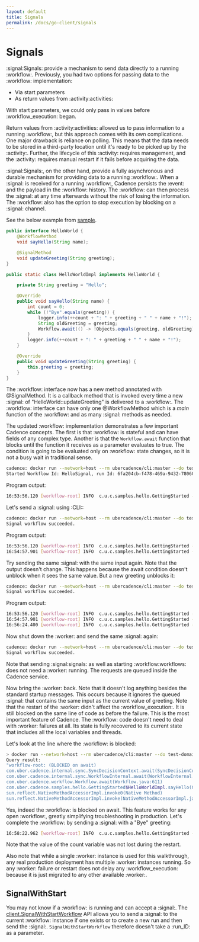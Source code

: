 ```yaml
---
layout: default
title: Signals
permalink: /docs/go-client/signals
---
```


# Signals

:signal:Signals: provide a mechanism to send data directly to a running :workflow:. Previously, you had
two options for passing data to the :workflow: implementation:

* Via start parameters
* As return values from :activity:activities:

With start parameters, we could only pass in values before :workflow_execution: began.

Return values from :activity:activities: allowed us to pass information to a running :workflow:, but this
approach comes with its own complications. One major drawback is reliance on polling. This means
that the data needs to be stored in a third-party location until it's ready to be picked up by
the :activity:. Further, the lifecycle of this :activity: requires management, and the :activity:
requires manual restart if it fails before acquiring the data.

:signal:Signals:, on the other hand, provide a fully asynchronous and durable mechanism for providing data to
a running :workflow:. When a :signal: is received for a running :workflow:, Cadence persists the :event:
and the payload in the :workflow: history. The :workflow: can then process the :signal: at any time
afterwards without the risk of losing the information. The :workflow: also has the option to stop
execution by blocking on a :signal: channel.

See the below example from [sample](https://github.com/uber/cadence-java-samples/blob/master/src/main/java/com/uber/cadence/samples/hello/HelloSignal.java).

```java
public interface HelloWorld {
    @WorkflowMethod
    void sayHello(String name);

    @SignalMethod
    void updateGreeting(String greeting);
}

public static class HelloWorldImpl implements HelloWorld {

    private String greeting = "Hello";

    @Override
    public void sayHello(String name) {
        int count = 0;
        while (!"Bye".equals(greeting)) {
            logger.info(++count + ": " + greeting + " " + name + "!");
            String oldGreeting = greeting;
            Workflow.await(() -> !Objects.equals(greeting, oldGreeting));
        }
        logger.info(++count + ": " + greeting + " " + name + "!");
    }

    @Override
    public void updateGreeting(String greeting) {
        this.greeting = greeting;
    }
}
```
The :workflow: interface now has a new method annotated with @SignalMethod. It is a callback method that is invoked
every time a new :signal: of "HelloWorld::updateGreeting" is delivered to a :workflow:. The :workflow: interface can have only
one @WorkflowMethod which is a _main_ function of the :workflow: and as many :signal: methods as needed.

The updated :workflow: implementation demonstrates a few important Cadence concepts. The first is that :workflow: is stateful and can
have fields of any complex type. Another is that the `Workflow.await` function that blocks until the function it receives as a parameter evaluates to true. The condition is going to be evaluated only on :workflow: state changes, so it is not a busy wait in traditional sense.

```bash
cadence: docker run --network=host --rm ubercadence/cli:master --do test-domain workflow start  --workflow_id "HelloSignal" --tasklist HelloWorldTaskList --workflow_type HelloWorld::sayHello --execution_timeout 3600 --input \"World\"
Started Workflow Id: HelloSignal, run Id: 6fa204cb-f478-469a-9432-78060b83b6cd
```
Program output:
```bash
16:53:56.120 [workflow-root] INFO  c.u.c.samples.hello.GettingStarted - 1: Hello World!
```
Let's send a :signal: using :CLI::
```bash
cadence: docker run --network=host --rm ubercadence/cli:master --do test-domain workflow signal --workflow_id "HelloSignal" --name "HelloWorld::updateGreeting" --input \"Hi\"
Signal workflow succeeded.
```
Program output:
```bash
16:53:56.120 [workflow-root] INFO  c.u.c.samples.hello.GettingStarted - 1: Hello World!
16:54:57.901 [workflow-root] INFO  c.u.c.samples.hello.GettingStarted - 2: Hi World!
```
Try sending the same :signal: with the same input again. Note that the output doesn't change. This happens because the await condition
doesn't unblock when it sees the same value. But a new greeting unblocks it:
```bash
cadence: docker run --network=host --rm ubercadence/cli:master --do test-domain workflow signal --workflow_id "HelloSignal" --name "HelloWorld::updateGreeting" --input \"Welcome\"
Signal workflow succeeded.
```
Program output:
```bash
16:53:56.120 [workflow-root] INFO  c.u.c.samples.hello.GettingStarted - 1: Hello World!
16:54:57.901 [workflow-root] INFO  c.u.c.samples.hello.GettingStarted - 2: Hi World!
16:56:24.400 [workflow-root] INFO  c.u.c.samples.hello.GettingStarted - 3: Welcome World!
```
Now shut down the :worker: and send the same :signal: again:
```bash
cadence: docker run --network=host --rm ubercadence/cli:master --do test-domain workflow signal --workflow_id "HelloSignal" --name "HelloWorld::updateGreeting" --input \"Welcome\"
Signal workflow succeeded.
```
Note that sending :signal:signals: as well as starting :workflow:workflows: does not need a :worker: running. The requests are queued inside the Cadence service.

Now bring the :worker: back. Note that it doesn't log anything besides the standard startup messages.
This occurs because it ignores the queued :signal: that contains the same input as the current value of greeting.
Note that the restart of the :worker: didn't affect the :workflow_execution:. It is still blocked on the same line of code as before the failure.
This is the most important feature of Cadence. The :workflow: code doesn't need to deal with :worker: failures at all. Its state is fully recovered to its current state that includes all the local variables and threads.

Let's look at the line where the :workflow: is blocked:
```bash
> docker run --network=host --rm ubercadence/cli:master --do test-domain workflow stack --workflow_id "Hello2"
Query result:
"workflow-root: (BLOCKED on await)
com.uber.cadence.internal.sync.SyncDecisionContext.await(SyncDecisionContext.java:546)
com.uber.cadence.internal.sync.WorkflowInternal.await(WorkflowInternal.java:243)
com.uber.cadence.workflow.Workflow.await(Workflow.java:611)
com.uber.cadence.samples.hello.GettingStarted$HelloWorldImpl.sayHello(GettingStarted.java:32)
sun.reflect.NativeMethodAccessorImpl.invoke0(Native Method)
sun.reflect.NativeMethodAccessorImpl.invoke(NativeMethodAccessorImpl.java:62)"
```
Yes, indeed the :workflow: is blocked on await. This feature works for any open :workflow:, greatly simplifying troubleshooting in production.
Let's complete the :workflow: by sending a :signal: with a "Bye" greeting:

```bash
16:58:22.962 [workflow-root] INFO  c.u.c.samples.hello.GettingStarted - 4: Bye World!
```
Note that the value of the count variable was not lost during the restart.

Also note that while a single :worker: instance is used for this
walkthrough, any real production deployment has multiple :worker: instances running. So any :worker: failure or restart does not delay any
:workflow_execution: because it is just migrated to any other available :worker:.

## SignalWithStart

You may not know if a :workflow: is running and can accept a :signal:. The
[client.SignalWithStartWorkflow](https://www.javadoc.io/doc/com.uber.cadence/cadence-client/latest/com/uber/cadence/client/WorkflowClient.html) API
allows you to send a :signal: to the current :workflow: instance if one exists or to create a new
run and then send the :signal:. `SignalWithStartWorkflow` therefore doesn't take a :run_ID: as a
parameter.
